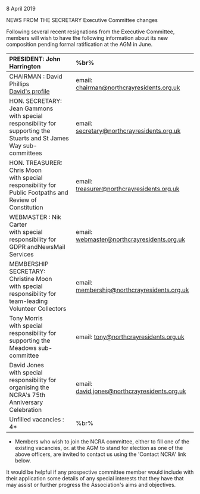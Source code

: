8 April 2019

NEWS FROM THE SECRETARY Executive Committee changes

Following several recent resignations from the Executive Committee, members will wish to have the following information about its new composition pending formal ratification at the AGM in June.

| PRESIDENT: John Harrington                                                                                              | %br%                                                                                         |
| :---------------------------------------------------------------------------------------------------------------------- | :------------------------------------------------------------------------------------------- |
| CHAIRMAN : David Phillips <br>[David's profile](http://www.northcrayresidents.org.uk/pdf_docs/david_phillips.pdf)       | email: [chairman@northcrayresidents.org.uk](mailto:chairman@northcrayresidents.org.uk)       |
| HON. SECRETARY: Jean Gammons <br>with special responsibility for supporting the Stuarts and St James Way sub-committees | email: [secretary@northcrayresidents.org.uk](mailto:secretary@northcrayresidents.org.uk)     |
| HON. TREASURER: Chris Moon <br>with special responsibility for Public Footpaths and Review of Constitution              | email: [treasurer@northcrayresidents.org.uk](mailto:treasurer@northcrayresidents.org.uk)     |
| WEBMASTER : Nik Carter <br>with special responsibility for GDPR andNewsMail Services                                    | email: [webmaster@northcrayresidents.org.uk](mailto:webmaster@northcrayresidents.org.uk)     |
| MEMBERSHIP SECRETARY: Christine Moon <br>with special responsibility for team-leading Volunteer Collectors              | email: [membership@northcrayresidents.org.uk](mailto:membership@northcrayresidents.org.uk)   |
| Tony Morris <br>with special responsibility for supporting the Meadows sub-committee                                    | email: [tony@northcrayresidents.org.uk](mailto:tony@northcrayresidents.org.uk)               |
| David Jones <br>with special responsibility for organising the NCRA's 75th Anniversary Celebration                      | email: [david.jones@northcrayresidents.org.uk](mailto:david.jones@northcrayresidents.org.uk) |
| Unfilled vacancies : 4\*                                                                                                | %br%                                                                                         |

- Members who wish to join the NCRA committee, either to fill one of the existing vacancies, or. at the AGM to stand for election as one of the above officers, are invited to contact us using the 'Contact NCRA' link below.

It would be helpful if any prospective committee member would include with their application some details of any special interests that they have that may assist or further progress the Association's aims and objectives.
